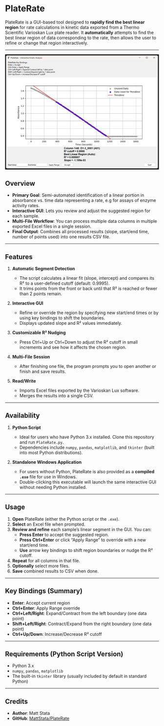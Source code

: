 # PlateRate

PlateRate is a GUI-based tool designed to **rapidly find the best linear region** for rate calculations in kinetic data exported from a Thermo Scientific Varioskan Lux plate reader. It **automatically** attempts to find the best linear region of data corresponding to the rate, then allows the user to refine or change that region interactively.

---

![PlateRate Screenshot](Screenshot.png)

## Overview

- **Primary Goal**: Semi-automated identification of a linear portion in absorbance vs. time data representing a rate, e.g for assays of enzyme activity rates.
- **Interactive GUI**: Lets you review and adjust the suggested region for each sample.
- **Multi-File Workflow**: You can process multiple data columns in multiple exported Excel files in a single session.
- **Final Output**: Combines all processed results (slope, start/end time, number of points used) into one results CSV file.

---

## Features

1. **Automatic Segment Detection**  
   - The script calculates a linear fit (slope, intercept) and compares its R² to a user-defined cutoff (default: 0.9995).  
   - It trims points from the front or back until that R² is reached or fewer than 2 points remain.  

2. **Interactive GUI**  
   - Refine or override the region by specifying new start/end times or by using key bindings to shift the boundaries.  
   - Displays updated slope and R² values immediately.

3. **Customizable R² Nudging**  
   - Press Ctrl+Up or Ctrl+Down to adjust the R² cutoff in small increments and see how it affects the chosen region.

4. **Multi-File Session**  
   - After finishing one file, the program prompts you to open another or finish and save results.

5. **Read/Write**  
   - Imports Excel files exported by the Varioskan Lux software.
   - Merges the results into a single CSV.

---

## Availability

1. **Python Script**  
   - Ideal for users who have Python 3.x installed. Clone this repository and run `PlateRate.py`.  
   - Dependencies include `numpy`, `pandas`, `matplotlib`, and `tkinter` (built into most Python distributions).

2. **Standalone Windows Application**  
   - For users without Python, PlateRate is also provided as a **compiled `.exe`** file for use in Windows.  
   - Double-clicking this executable will launch the same interactive GUI without needing Python installed.

---

## Usage

1. **Open** PlateRate (either the Python script or the `.exe`).  
2. **Select** an Excel file when prompted.  
3. **Review and refine** each sample’s linear segment in the GUI. You can:
   - **Press Enter** to accept the suggested region.
   - **Press Ctrl+Enter** or click “Apply Range” to override with a new start/end time.
   - **Use** arrow key bindings to shift region boundaries or nudge the R² cutoff.
4. **Repeat** for all columns in that file.
5. **Optionally** select more files.
6. **Save** combined results to CSV when done.

---

## Key Bindings (Summary)

- **Enter**: Accept current region  
- **Ctrl+Enter**: Apply Range override  
- **Ctrl+Left/Right**: Expand/Contract from the left boundary (one data point)  
- **Shift+Left/Right**: Contract/Expand from the right boundary (one data point)  
- **Ctrl+Up/Down**: Increase/Decrease R² cutoff  

---

## Requirements (Python Script Version)

- Python 3.x  
- `numpy`, `pandas`, `matplotlib`  
- The built-in `tkinter` library (usually included by default in standard Python)

---

## Credits

- **Author**: Matt Stata  
- **GitHub**: [MattStata/PlateRate](https://github.com/MattStata/PlateRate)
